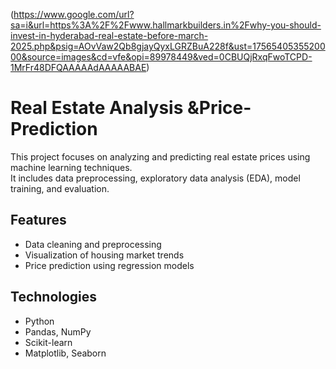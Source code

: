 (https://www.google.com/url?sa=i&url=https%3A%2F%2Fwww.hallmarkbuilders.in%2Fwhy-you-should-invest-in-hyderabad-real-estate-before-march-2025.php&psig=AOvVaw2Qb8gjayQyxLGRZBuA228f&ust=1756540535520000&source=images&cd=vfe&opi=89978449&ved=0CBUQjRxqFwoTCPD-1MrFr48DFQAAAAAdAAAAABAE)
# Real Estate Analysis &Price-Prediction

This project focuses on analyzing and predicting real estate prices using machine learning techniques.  
It includes data preprocessing, exploratory data analysis (EDA), model training, and evaluation.  

## Features
- Data cleaning and preprocessing
- Visualization of housing market trends
- Price prediction using regression models

## Technologies
- Python
- Pandas, NumPy
- Scikit-learn
- Matplotlib, Seaborn

